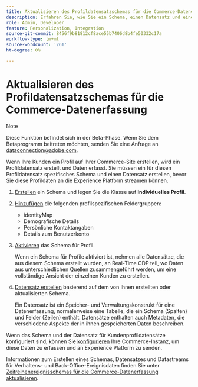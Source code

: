 ```yaml
---
title: Aktualisieren des Profildatensatzschemas für die Commerce-Datenerfassung
description: Erfahren Sie, wie Sie ein Schema, einen Datensatz und einen Datenspeicher erstellen, um Commerce-Profildatensätze zu erfassen und an die Experience Platform zu senden.
role: Admin, Developer
feature: Personalization, Integration
source-git-commit: 8456f9b81812cf8ace55b7406d8b4fe50332c17a
workflow-type: tm+mt
source-wordcount: '261'
ht-degree: 0%

---
```


# Aktualisieren des Profildatensatzschemas für die Commerce-Datenerfassung

>[!NOTE]
>
>Diese Funktion befindet sich in der Beta-Phase. Wenn Sie dem Betaprogramm beitreten möchten, senden Sie eine Anfrage an [dataconnection@adobe.com](mailto:dataconnection@adobe.com).

Wenn Ihre Kunden ein Profil auf Ihrer Commerce-Site erstellen, wird ein Profildatensatz erstellt und Daten erfasst. Sie müssen ein für diesen Profildatensatz spezifisches Schema und einen Datensatz erstellen, bevor Sie diese Profildaten an die Experience Platform streamen können.

1. [Erstellen](https://experienceleague.adobe.com/docs/experience-platform/xdm/ui/resources/schemas.html#create) ein Schema und legen Sie die Klasse auf **Individuelles Profil**.

1. [Hinzufügen](https://experienceleague.adobe.com/docs/experience-platform/xdm/ui/resources/schemas.html#add-field-groups) die folgenden profilspezifischen Feldergruppen:

   - identityMap
   - Demografische Details
   - Persönliche Kontaktangaben
   - Details zum Benutzerkonto

1. [Aktivieren](https://experienceleague.adobe.com/docs/experience-platform/xdm/ui/resources/schemas.html#profile) das Schema für Profil.

   Wenn ein Schema für Profile aktiviert ist, nehmen alle Datensätze, die aus diesem Schema erstellt wurden, an Real-Time CDP teil, wo Daten aus unterschiedlichen Quellen zusammengeführt werden, um eine vollständige Ansicht der einzelnen Kunden zu erstellen.

1. [Datensatz erstellen](https://experienceleague.adobe.com/docs/platform-learn/implement-mobile-sdk/experience-cloud/platform.html#create-a-dataset) basierend auf dem von Ihnen erstellten oder aktualisierten Schema.

   Ein Datensatz ist ein Speicher- und Verwaltungskonstrukt für eine Datenerfassung, normalerweise eine Tabelle, die ein Schema (Spalten) und Felder (Zeilen) enthält. Datensätze enthalten auch Metadaten, die verschiedene Aspekte der in ihnen gespeicherten Daten beschreiben.

Wenn das Schema und der Datensatz für Kundenprofildatensätze konfiguriert sind, können Sie [konfigurieren](connect-data.md#data-collection) Ihre Commerce-Instanz, um diese Daten zu erfassen und an Experience Platform zu senden.

Informationen zum Erstellen eines Schemas, Datensatzes und Datastreams für Verhaltens- und Back-Office-Ereignisdaten finden Sie unter [Zeitreihenereignisschemas für die Commerce-Datenerfassung aktualisieren](update-xdm.md).

